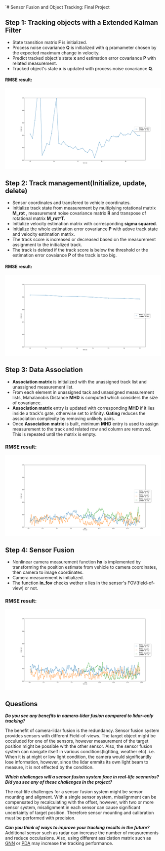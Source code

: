`# Sensor Fusion and Object Tracking: Final Project

## Step 1: Tracking objects with a Extended Kalman Filter

- State transition matrix <b>F</b> is initialized.
- Process noise covariance <b>Q</b> is initialized with q pramameter chosen by the expected maximum change in velocity.
- Predict tracked object's state <b>x</b> and estimation error covariance <b>P</b> with related measurement. 
- Tracked object's state <b>x</b> is updated with process noise covariance <b>Q</b>.

#### RMSE result:

<img src="img/Step1_RMSE.png"/>




## Step 2: Track management(Initialize, update, delete)

- Sensor coordinates and transfered to vehicle coordinates.
- Initialize track state from measurement by multiplying rotational matrix <b>M_rot</b> , measurement noise covariance matrix <b>R</b> and transpose of rotational matrix <b>M_rot^T</b>.
- Initialize velocity estimation matrix with corresponding <b>sigma squared</b>.
- Initialize the whole estimation error covariance <b>P</b> with adove track state and velocity estimation matrix.
- The track score is increased or decreased based on the measurement assignment to the initialized track.
- The track is deleted if the track score is below the threshold or the estimation error covaiance <b>P</b> of the track is too big. 

#### RMSE result:

<img src="img/Step2_RMSE.png"/>




## Step 3: Data Association

- <b>Association matrix</b> is initialized with the unassigned track list and unassigned measurement list.
- From each element in unassigned tack and unassigned measurement lists, Mahalanobis Distance <b>MHD</b> is computed which considers the size of covariance.
- <b>Association matrix</b> entry is updated with corresponding <b>MHD</b> if it lies inside a track's gate, otherwise set to infinity. <b>Gating</b> reduces the association complexity by removing unlikely pairs.
- Once <b>Association matrix</b> is built, minimum <b>MHD</b> entry is used to assign measurement to the track and related row and column are removed. This is repeated until the matrix is empty.

### RMSE result:

<img src="img/Step3_RMSE.png"/>




## Step 4: Sensor Fusion

- Nonlinear camera measurement function <b>hx</b> is implemented by transforming the position estimate from vehicle to camera coordinates, then camera to image coordinates.
- Camera measurement is initialized. 
- The function <b>in_fov</b> checks wether x lies in the sensor's FOV(field-of-view) or not. 

### RMSE result:

<img src="img/Step4_RMSE.png"/>




## Questions

<em><b>Do you see any benefits in camera-lidar fusion compared to lidar-only tracking?</b></em>

The benefit of camera-lidar fusion is the redundancy. Sensor fusion system provides sensors with different Field-of-views. The target object might be occuluded for one of the sensors, however measurement of the target position might be possible with the other sensor. 
Also, the sensor fusion system can navigate itself in various conditions(lighting, weather etc). i.e. When it is at night or low light condition, the camera would significantlly lose information, however, since the lidar emmits its own light beam to measure, it is not effected by the condition.    

<em><b>Which challenges will a sensor fusion system face in real-life scenarios? Did you see any of these challenges in the project?</b></em>

The real-life challenges for a sensor fusion system might be sensor mounting and aligment. With a single sensor system, misalignment can be compensated by recalculating with the offset, however, with two or more sensor system, misalignment in each sensor can cause significant uncertainty of target position. Therefore sensor mounting and calibration must be performed with precision.

<em><b>Can you think of ways to improve your tracking results in the future?</b></em>
Additional sensor such as radar can increase the number of measurements and reduce occulusions. Also, using different assiciation matrix such as [GNN](http://ecet.ecs.uni-ruse.bg/cst/docs/proceedings/S3/III-7.pdf) or [PDA](https://www.researchgate.net/publication/224083228_The_probabilistic_data_association_filter) may increase the tracking performance.

